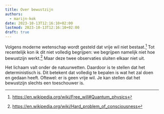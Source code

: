 ```yaml
---
title: Over bewustzijn
authors:
  - marijn-kok
date: 2023-10-13T12:16:10+02:00
lastmod: 2023-10-13T12:16:10+02:00
draft: true
---
```

Volgens moderne wetenschap wordt gesteld dat vrije wil niet bestaat.[^1] Tot recentelijk kon ik dit niet volledig begrijpen: we begrijpen namelijk niet hoe bewustzijn werkt.[^2] Maar deze twee observaties sluiten elkaar niet uit.

Het lichaam valt onder de natuurwetten. Daardoor is te stellen dat het deterministisch is. Dit betekent dat volledig te bepalen is wat het zal doen en gedaan heeft. Oftewel: er is geen vrije wil. Je kan stellen dat het bewustzijn slechts een toeschouwer is.

[^1]: https://en.wikipedia.org/wiki/Free_will#Quantum_physics
[^2]: https://en.wikipedia.org/wiki/Hard_problem_of_consciousness
